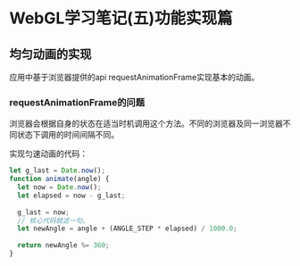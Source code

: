# WebGL学习笔记\(五\)功能实现篇

## 均匀动画的实现

应用中基于浏览器提供的api requestAnimationFrame实现基本的动画。

### requestAnimationFrame的问题

浏览器会根据自身的状态在适当时机调用这个方法。不同的浏览器及同一浏览器不同状态下调用的时间间隔不同。

实现匀速动画的代码：

```js
let g_last = Date.now();
function animate(angle) {
  let now = Date.now();
  let elapsed = now - g_last;
  
  g_last = now;
  // 核心代码就这一句。
  let newAngle = angle + (ANGLE_STEP * elapsed) / 1000.0;
  
  return newAngle %= 360;
}
```



